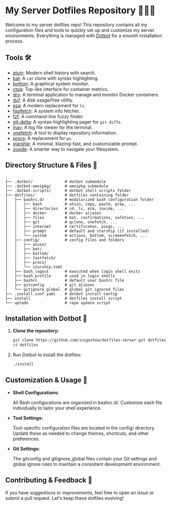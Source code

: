 # My Server Dotfiles Repository 🧑🏻‍💻

Welcome to my server dotfiles repo! This repository contains all my
configuration files and tools to quickly set up and customize my server
environments. Everything is managed with [Dotbot] for a smooth installation
process.

## Tools 🛠️

- [atuin]: Modern shell history with search.
- [bat]: A `cat` clone with syntax highlighting.
- [bottom]: A graphical system monitor.
- [ctop]: Top-like interface for container metrics.
- [dry]: A terminal application to manage and monitor Docker containers.
- [duf]: A disk usage/free utility.
- [eza]: A modern replacement for `ls`.
- [fastfetch]: A system info fetcher.
- [fzf]: A command-line fuzzy finder.
- [git-delta]: A syntax-highlighting pager for `git diffs`.
- [lnav]: A log file viewer for the terminal.
- [onefetch]: A tool to display repository information.
- [procs]: A replacement for `ps`.
- [starship]: A minimal, blazing-fast, and customizable prompt.
- [zoxide]: A smarter way to navigate your filesystem.

## Directory Structure & Files 📁

```shell
.
├── .dotbot/              # dotbot submodule
├── .dotbot-omnipkg/      # omnipkg submodule
├── .dotbot-scripts/      # dotbot shell scripts folder
├── dotfiles/             # dotfiles containing folder
│   ├── bashrc.d/         # modularized bash configuration folder
│   │   ├── bash          # atuin, copy, paste, grep, ...
│   │   ├── directories   # cd, ls, eza, zoxide, ...
│   │   ├── docker        # docker aliases
│   │   ├── files         # bat, confirmations, safeties, ...
│   │   ├── git           # gclone, onefetch, ...
│   │   ├── internet      # certificates, pings, ...
│   │   ├── prompt        # default and starship (if installed)
│   │   └── system        # actions, bottom, screeenFetch, ...
│   ├── config/           # config files and folders
│   │   ├── atuin/
│   │   ├── bat/
│   │   ├── bottom/
│   │   ├── fastfetch/
│   │   ├── procs/
│   │   └── starship.toml
│   ├── bash_logout       # executed when login shell exits
│   ├── bash_profile      # used in login shells
│   ├── bashrc            # default user bashrc file
│   ├── gitconfig         # git aliases
│   └── gitignore_global  # global git ignored files
├── .install.conf.yaml    # dotbot install config
├── install               # dotfiles install script
└── uptade                # repo update script
```

## Installation with Dotbot 🚀

1. **Clone the repository:**

    ```bash
    git clone https://github.com/inigochoa/dotfiles-server.git dotfiles
    cd dotfiles
    ```

1. Run Dotbot to install the dotfiles:

    ```bash
    ./install
    ```

## Customization & Usage 🎨

- **Shell Configurations:**

    All Bash configurations are organized in bashrc.d/. Customize each file
    individually to tailor your shell experience.

- **Tool Settings:**

    Tool-specific configuration files are located in the config/ directory.
    Update these as needed to change themes, shortcuts, and other preferences.

- **Git Settings:**

    The gitconfig and gitignore_global files contain your Git settings and
    global ignore rules to maintain a consistent development environment.

## Contributing & Feedback 🤝

If you have suggestions or improvements, feel free to open an issue or submit a
pull request. Let's keep these dotfiles evolving!

[dotbot]: https://github.com/anishathalye/dotbot
[atuin]: https://atuin.sh/
[bat]: https://github.com/sharkdp/bat
[bottom]: https://github.com/ClementTsang/bottom
[ctop]: https://github.com/bcicen/ctop
[dry]: https://moncho.github.io/dry/
[duf]: https://github.com/muesli/duf
[eza]: https://github.com/eza-community/eza
[fastfetch]: https://github.com/fastfetch-cli/fastfetch
[fzf]: https://github.com/junegunn/fzf
[git-delta]: https://github.com/dandavison/delta
[lnav]: https://lnav.org/
[onefetch]: https://onefetch.dev/
[procs]: https://github.com/dalance/procs
[starship]: https://starship.rs/
[zoxide]: https://github.com/ajeetdsouza/zoxide
